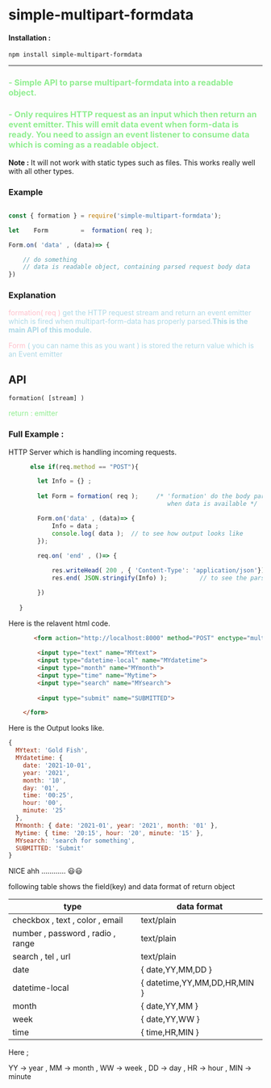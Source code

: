 # __simple-multipart-formdata__

#### __Installation :__

```
npm install simple-multipart-formdata

```


---

### <span style="color:lightgreen">- Simple API to parse multipart-formdata into a readable object.</span>

### <span style="color:lightgreen">- Only requires HTTP request as an input which then return an event emitter. This will emit data event when form-data is ready. You need to assign an event listener to consume data which is coming as a readable object. </span>

__Note :__ It will not work with static types such as files. This works really well with all other types.


### __Example__
```javascript

const { formation } = require('simple-multipart-formdata');

let    Form         =  formation( req ); 

Form.on( 'data' , (data)=> {

    // do something
    // data is readable object, containing parsed request body data
})

```
### __Explanation__

<span style="color:pink">formation( req ) </span><span style="color:lightblue"> get the HTTP request stream and return an event emitter which is fired when multipart-form-data has properly parsed.**This is the main API of this module.** </span>

<span style="color:pink">Form</span> <span style="color:lightblue"> ( you can name this as you want ) is stored the return value which is an Event emitter</span>
 

## __API__

```
formation( [stream] )
```
<span style="color:lightgreen">return : emitter </span>

### __Full Example :__


HTTP Server which is handling incoming requests.

```javascript
      else if(req.method == "POST"){

        let Info = {} ;
       
        let Form = formation( req );     /* 'formation' do the body parsing and return a event emitter which emit -
                                            when data is available */

        Form.on('data' , (data)=> { 
            Info = data ;
            console.log( data );  // to see how output looks like 
        });
       
        req.on( 'end' , ()=> {

            res.writeHead( 200 , { 'Content-Type': 'application/json'})
            res.end( JSON.stringify(Info) );         // to see the parsed form-data

        })
      
   }
```

Here is the relavent html code.

```html
       <form action="http://localhost:8000" method="POST" enctype="multipart/form-data">
        
        <input type="text" name="MYtext">
        <input type="datetime-local" name="MYdatetime">
        <input type="month" name="MYmonth">
        <input type="time" name="Mytime">
        <input type="search" name="MYsearch">
       
        <input type="submit" name="SUBMITTED">

    </form>
```


Here is the Output looks like.

```javascript
{
  MYtext: 'Gold Fish',
  MYdatetime: {
    date: '2021-10-01',
    year: '2021',
    month: '10',
    day: '01',
    time: '00:25',
    hour: '00',
    minute: '25'
  },
  MYmonth: { date: '2021-01', year: '2021', month: '01' },
  Mytime: { time: '20:15', hour: '20', minute: '15' },
  MYsearch: 'search for something',
  SUBMITTED: 'Submit'
}
```
NICE ahh ............  :smiley::smiley:

following table shows the field(key) and data format of return object

|      type                        | data format          |
|----------------------------------|----------------------|
|checkbox , text , color , email   | text/plain           |
|number , password , radio , range | text/plain           |
|search , tel , url                | text/plain           |
|date                              |{ date,YY,MM,DD }     |
|datetime-local                    |{ datetime,YY,MM,DD,HR,MIN }|
|month                             |{ date,YY,MM }        |
|week                              |{ date,YY,WW }        |
|time                              |{ time,HR,MIN }       |   
 
Here ;

YY -> year ,  MM -> month , WW -> week ,  DD -> day  , HR -> hour , MIN -> minute 

